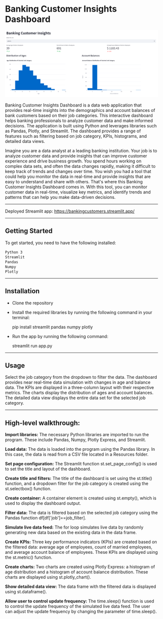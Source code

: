 # Banking Customer Insights Dashboard

![app](./Images/app.png)

Banking Customer Insights Dashboard is a data web application that provides real-time insights into the demographics and account balances of bank customers based on their job categories. This interactive dashboard helps banking professionals to analyze customer data and make informed decisions. The application is built using Python and leverages libraries such as Pandas, Plotly, and Streamlit. The dashboard provides a range of features such as filtering based on job category, KPIs, histograms, and detailed data views.

Imagine you are a data analyst at a leading banking institution. Your job is to analyze customer data and provide insights that can improve customer experience and drive business growth. You spend hours working on complex data sets, and often the data changes rapidly, making it difficult to keep track of trends and changes over time. You wish you had a tool that could help you monitor the data in real-time and provide insights that are easy to understand and share with others. That's where this Banking Customer Insights Dashboard comes in. With this tool, you can monitor customer data in real-time, visualize key metrics, and identify trends and patterns that can help you make data-driven decisions.

---

Deployed Streamlit app:
https://bankingcustomers.streamlit.app/

---

## Getting Started
To get started, you need to have the following installed:

    Python 3
    Streamlit
    Pandas
    Numpy
    Plotly

---

## Installation

- Clone the repository

- Install the required libraries by running the following command in your terminal:
    
    pip install streamlit pandas numpy plotly

- Run the app by running the following command:

    streamlit run app.py

---

## Usage
Select the job category from the dropdown to filter the data.
The dashboard provides near real-time data simulation with changes in age and balance data.
The KPIs are displayed in a three-column layout with their respective metrics.
The charts display the distribution of ages and account balances.
The detailed data view displays the entire data set for the selected job category.

---

## High-level walkthrough:

**Import libraries:** The necessary Python libraries are imported to run the program. These include Pandas, Numpy, Plotly Express, and Streamlit.

**Load data:** The data is loaded into the program using the Pandas library. In this case, the data is read from a CSV file located in a Resources folder.

**Set page configuration:** The Streamlit function st.set_page_config() is used to set the title and layout of the dashboard.

**Create title and filters:** The title of the dashboard is set using the st.title() function, and a dropdown filter for the job category is created using the st.selectbox() function.

**Create container:** A container element is created using st.empty(), which is used to display the dashboard output.

**Filter data:** The data is filtered based on the selected job category using the Pandas function df[df['job']==job_filter].

**Simulate live data feed:** The for loop simulates live data by randomly generating new data based on the existing data in the data frame.

**Create KPIs:** Three key performance indicators (KPIs) are created based on the filtered data: average age of employees, count of married employees, and average account balance of employees. These KPIs are displayed using the st.metric() function.

**Create charts:** Two charts are created using Plotly Express: a histogram of age distribution and a histogram of account balance distribution. These charts are displayed using st.plotly_chart().

**Show detailed data view:** The data frame with the filtered data is displayed using st.dataframe().

**Allow user to control update frequency:** The time.sleep() function is used to control the update frequency of the simulated live data feed. The user can adjust the update frequency by changing the parameter of time.sleep().
